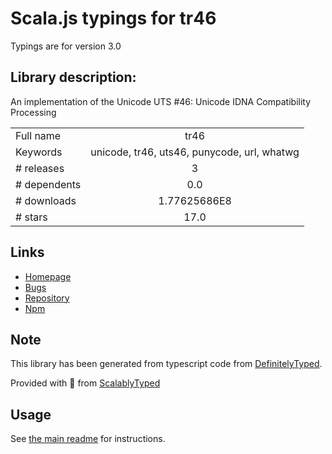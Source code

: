 
# Scala.js typings for tr46

Typings are for version 3.0

## Library description:
An implementation of the Unicode UTS #46: Unicode IDNA Compatibility Processing

|                    |                 |
| ------------------ | :-------------: |
| Full name          | tr46 |
| Keywords           | unicode, tr46, uts46, punycode, url, whatwg |
| # releases         | 3 |
| # dependents       | 0.0 |
| # downloads        | 1.77625686E8 |
| # stars            | 17.0 |

## Links
- [Homepage](https://github.com/jsdom/tr46#readme)
- [Bugs](https://github.com/jsdom/tr46/issues)
- [Repository](https://github.com/jsdom/tr46)
- [Npm](https://www.npmjs.com/package/tr46)
    


## Note
This library has been generated from typescript code from [DefinitelyTyped](https://definitelytyped.org).

Provided with :purple_heart: from [ScalablyTyped](https://github.com/oyvindberg/ScalablyTyped)

## Usage
See [the main readme](../../readme.md) for instructions.


